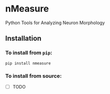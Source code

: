 # nMeasure
Python Tools for Analyzing Neuron Morphology

## Installation

### To install from `pip`:

`pip install nmeasure`

### To install from source:

- [ ] TODO
